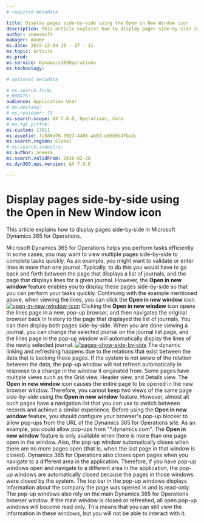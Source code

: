 ```yaml
---
# required metadata

title: Display pages side-by-side using the Open in New Window icon
description: This article explains how to display pages side-by-side in Microsoft Dynamics 365 for Operations.
author: aneesmsft
manager: AnnBe
ms.date: 2015-12-04 19 - 17 - 11
ms.topic: article
ms.prod: 
ms.service: Dynamics365Operations
ms.technology: 

# optional metadata

# ms.search.form: 
# ROBOTS: 
audience: Application User
# ms.devlang: 
# ms.reviewer: 71
ms.search.scope: AX 7.0.0, Operations, Core
# ms.tgt_pltfrm: 
ms.custom: 17611
ms.assetid: fc589d76-3927-4486-ab83-e86b9b47ba2c
ms.search.region: Global
# ms.search.industry: 
ms.author: aneesa
ms.search.validFrom: 2016-02-28
ms.dyn365.ops.version: AX 7.0.0

---
```


# Display pages side-by-side using the Open in New Window icon

This article explains how to display pages side-by-side in Microsoft Dynamics 365 for Operations.

Microsoft Dynamics 365 for Operations helps you perform tasks efficiently. In some cases, you may want to view multiple pages side-by-side to complete tasks quickly. As an example, you might want to validate or enter lines in more than one journal. Typically, to do this you would have to go back and forth between the page that displays a list of journals, and the page that displays lines for a given journal. However, the **Open in new window** feature enables you to display these pages side-by-side so that you can perform your tasks quickly. Continuing with the example mentioned above, when viewing the lines, you can click the **Open in new window** icon. [![open-in-new-window-icon](./media/open-in-new-window-icon.png)](./media/open-in-new-window-icon.png) Clicking the **Open in new window** icon opens the lines page in a new, pop-up browser, and then navigates the original browser back in history to the page that displayed the list of journals. You can then display both pages side-by-side. When you are done viewing a journal, you can change the selected journal on the journal list page, and the lines page in the pop-up window will automatically display the lines of the newly selected journal. [![pages-show-side-by-side](./media/pages-show-side-by-side.png)](./media/pages-show-side-by-side.png) The dynamic linking and refreshing happens due to the relations that exist between the data that is backing these pages. If the system is not aware of the relation between the data, the pop-up window will not refresh automatically in response to a change in the window it originated from. Some pages have multiple views such as the Grid view, Header view, and Details view. The **Open in new window** icon causes the entire page to be opened in the new browser window. Therefore, you cannot keep two views of the same page side-by-side using the **Open in new window** feature. However, almost all such pages have a navigation list that you can use to switch between records and achieve a similar experience. Before using the **Open in new window** feature, you should configure your browser's pop-up blocker to allow pop-ups from the URL of the Dynamics 365 for Operations site. As an example, you could allow pop-ups from "\*.dynamics.com". The **Open in new window** feature is only available when there is more than one page open in the window. Also, the pop-up window automatically closes when there are no more pages open (that is, when the last page in that window is closed). Dynamics 365 for Operations also closes open pages when you navigate to a different area in the application. Therefore, if you have pop-up windows open and navigate to a different area in the application, the pop-up windows are automatically closed because the pages in those windows were closed by the system. The top bar in the pop-up windows displays information about the company the page was opened in and is read-only. The pop-up windows also rely on the main Dynamics 365 for Operations browser window. If the main window is closed or refreshed, all open pop-up windows will become read only. This means that you can still view the information in these windows, but you will not be able to interact with it.

